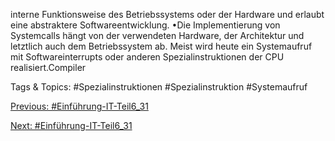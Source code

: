 interne Funktionsweise des Betriebssystems oder der Hardware und erlaubt eine abstraktere 
Softwareentwicklung. 
•Die Implementierung von Systemcalls hängt von der verwendeten Hardware, der Architektur und 
letztlich auch dem Betriebssystem ab. Meist wird heute ein Systemaufruf mit Softwareinterrupts oder 
anderen Spezialinstruktionen der CPU realisiert.Compiler

   Tags & Topics:
   #Spezialinstruktionen
   #Spezialinstruktion
   #Systemaufruf

[Previous: #Einführung-IT-Teil6_31](Einführung-IT-Teil6_31.md)

[Next: #Einführung-IT-Teil6_31](Einführung-IT-Teil6_31.md)
